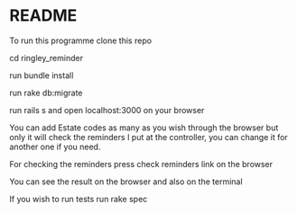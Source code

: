 # README

To run this programme clone this repo

cd ringley_reminder

run bundle install

run rake db:migrate

run rails s and open localhost:3000 on your browser

You can add Estate codes as many as you wish through the browser but only it will check the reminders I put at the controller, you can change it for another one if you need.

For checking the reminders press check reminders link on the browser

You can see the result on the browser and also on the terminal

If you wish to run tests run rake spec